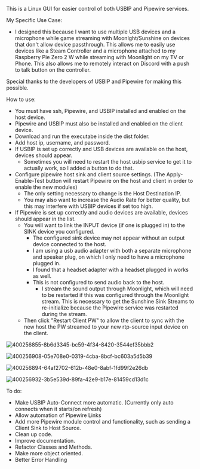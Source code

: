 This is a Linux GUI for easier control of both USBIP and Pipewire services.

My Specific Use Case:

- I designed this because I want to use multiple USB devices and a microphone while game streaming with Moonlght/Sunshine on devices that don't allow device passthrough.
This allows me to easily use devices like a Steam Controller and a microphone attached to my Raspberry Pie Zero 2 W while streaming with Moonlight on my TV or Phone. This also allows
me to remotely interact on Discord with a push to talk button on the controller.

Special thanks to the developers of USBIP and Pipewire for making this possible.

How to use:
- You must have ssh, Pipewire, and USBIP installed and enabled on the host device.
- Pipewire and USBIP must also be installed and enabled on the client device.
- Download and run the executabe inside the dist folder.
- Add host ip, username, and password.
- If USBIP is set up correctly and USB devices are available on the host, devices should appear.
  - Sometimes you will need to restart the host usbip service to get it to actually work, so I added a button to do that.
- Configure pipewire host sink and client source settings. (The Apply-Enable-Test button will restart Pipewire on the host and client in order to enable the new modules)
  - The only setting necessary to change is the Host Destination IP.
  - You may also want to increase the Audio Rate for better quality, but this may interfere with USBIP devices if set too high.
- If Pipewire is set up correctly and audio devices are available, devices should appear in the list.
  - You will want to link the INPUT device (if one is plugged in) to the SINK device you configured.
    - The configured sink device may not appear without an output device connected to the host.
    - I am using a usb audio adapter with both a separate microphone and speaker plug, on which I only need to have a microphone plugged in.
    - I found that a headset adapter with a headset plugged in works as well.
    - This is not configured to send audio back to the host.
      - I stream the sound output through Moonlight, which will need to be restarted if this was configured through the Moonlight stream. This is necessary to get the Sunshine Sink Streams to re-initialize because the Pipewire service was restarted during the stream.
  - Then click "Restart Client PW" to allow the client to sync with the new host the PW streamed to your new rtp-source input device on the client.

![400256855-8b6d3345-bc59-4f34-8420-3544ef35bbb2](https://github.com/user-attachments/assets/fc5b1639-60f7-4bea-a94e-6283c33fc6bd)

![400256908-05e708e0-0319-4cba-8bcf-bc603a5d5b39](https://github.com/user-attachments/assets/02137f18-eb17-4ec6-9877-8427b8acde61)

![400256894-64af2702-612b-48e0-8abf-1fd99f2e26db](https://github.com/user-attachments/assets/931dbcaf-54c0-4878-9414-56b4f641dd81)

![400256932-3b5e539d-89fa-42e9-b17e-81459cd13d1c](https://github.com/user-attachments/assets/f4dc563a-a164-42b1-a8b7-590ee552a356)

To do:
- Make USBIP Auto-Connect more automatic. (Currently only auto connects when it starts/on refresh)
- Allow automation of Pipewire Links
- Add more Pipewire module control and functionality, such as sending a Client Sink to Host Source.
- Clean up code.
- Improve documentation.
- Refactor Classes and Methods.
- Make more object oriented.
- Better Error Handling
